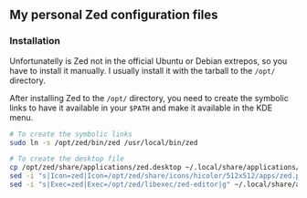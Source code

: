 ## My personal Zed configuration files

### Installation

Unfortunatelly is Zed not in the official Ubuntu or Debian extrepos, so you have to install it manually.
I usually install it with the tarball to the `/opt/` directory.

After installing Zed to the `/opt/` directory, you need to create the symbolic links to have it available in your `$PATH` and make it available in the KDE menu.

```bash
# To create the symbolic links
sudo ln -s /opt/zed/bin/zed /usr/local/bin/zed

# To create the desktop file
cp /opt/zed/share/applications/zed.desktop ~/.local/share/applications/dev.zed.Zed.desktop
sed -i "s|Icon=zed|Icon=/opt/zed/share/icons/hicolor/512x512/apps/zed.png|g" ~/.local/share/applications/dev.zed.Zed.desktop
sed -i "s|Exec=zed|Exec=/opt/zed/libexec/zed-editor|g" ~/.local/share/applications/dev.zed.Zed.desktop
```

